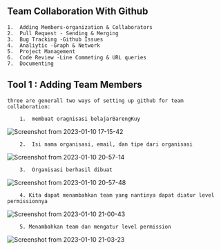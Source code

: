 ## Team Collaboration With Github

    1.  Adding Members-organization & Collaborators
    2.  Pull Request - Sending & Merging
    3.  Bug Tracking -Github Issues
    4.  Analiytic -Graph & Network
    5.  Project Management
    6.  Code Review -Line Commeting & URL queries
    7.  Documenting

## Tool 1 : Adding Team Members

    three are generall two ways of setting up github for team collaboration:

        1.  membuat oragnisasi belajarBarengKuy

![Screenshot from 2023-01-10 17-15-42](https://user-images.githubusercontent.com/23657902/211567036-fd4a5931-08bb-40cd-898b-07629fbb0ed7.png)

        2.  Isi nama organisasi, email, dan tipe dari organisasi

![Screenshot from 2023-01-10 20-57-14](https://user-images.githubusercontent.com/23657902/211573435-9a7ffbef-3df9-4dd3-bbb1-ba7edbbd10d3.png)

        3.  Organisasi berhasil dibuat

![Screenshot from 2023-01-10 20-57-48](https://user-images.githubusercontent.com/23657902/211573915-238c3264-d38d-4362-a87c-95ce350489b7.png)

        4. Kita dapat menambahkan team yang nantinya dapat diatur level permissionnya

![Screenshot from 2023-01-10 21-00-43](https://user-images.githubusercontent.com/23657902/211574243-8882387b-b345-4cc6-ac51-62a0cf7368d4.png)

        5. Menambahkan team dan mengatur level permission

![Screenshot from 2023-01-10 21-03-23](https://user-images.githubusercontent.com/23657902/211575000-951a16ce-b52b-4fbf-9b87-692f4a7530fd.png)

